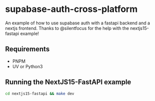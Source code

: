# supabase-auth-cross-platform

An example of how to use supabase auth with a fastapi backend and a nextjs frontend.
Thanks to @silentfocus for the help with the nextjs15-fastapi example!

## Requirements
- PNPM
- UV or Python3


## Running the NextJS15-FastAPI example

```bash
cd nextjs15-fastapi && make dev
```